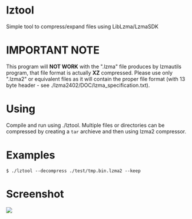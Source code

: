 # lztool
Simple tool to compress/expand files using LibLzma/LzmaSDK

# IMPORTANT NOTE
This program will <b>NOT WORK</b> with the ".lzma" file produces by lzmautils program, that file format is actually <b>XZ</b> compressed. Please use only ".lzma2" or equivalent files as it will contain the proper file format (with 13 byte header - see ./lzma2402/DOC/lzma_specification.txt).

# Using
Compile and run using ./lztool.
Multiple files or directories can be compressed by creating a `tar` archieve and then using lzma2 compressor.

# Examples
`$ ./lztool --decompress ./test/tmp.bin.lzma2 --keep`

# Screenshot
<image src="test/Screenshot.png"/>
